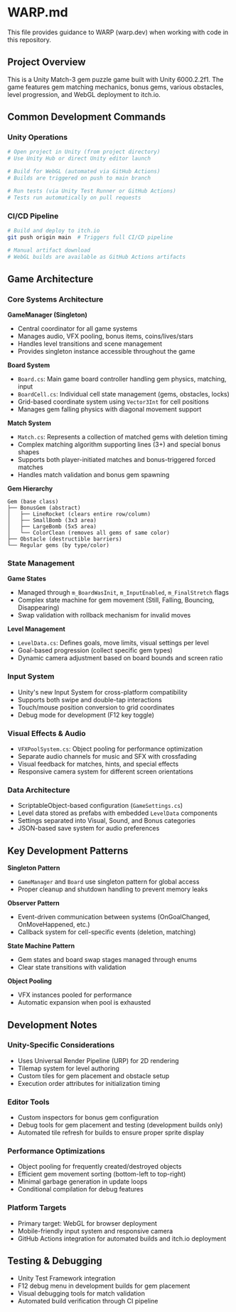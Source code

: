 # WARP.md

This file provides guidance to WARP (warp.dev) when working with code in this repository.

## Project Overview
This is a Unity Match-3 gem puzzle game built with Unity 6000.2.2f1. The game features gem matching mechanics, bonus gems, various obstacles, level progression, and WebGL deployment to itch.io.

## Common Development Commands

### Unity Operations
```bash
# Open project in Unity (from project directory)
# Use Unity Hub or direct Unity editor launch

# Build for WebGL (automated via GitHub Actions)
# Builds are triggered on push to main branch

# Run tests (via Unity Test Runner or GitHub Actions)
# Tests run automatically on pull requests
```

### CI/CD Pipeline
```bash
# Build and deploy to itch.io
git push origin main  # Triggers full CI/CD pipeline

# Manual artifact download
# WebGL builds are available as GitHub Actions artifacts
```

## Game Architecture

### Core Systems Architecture

**GameManager (Singleton)**
- Central coordinator for all game systems
- Manages audio, VFX pooling, bonus items, coins/lives/stars
- Handles level transitions and scene management
- Provides singleton instance accessible throughout the game

**Board System**
- `Board.cs`: Main game board controller handling gem physics, matching, input
- `BoardCell.cs`: Individual cell state management (gems, obstacles, locks)
- Grid-based coordinate system using `Vector3Int` for cell positions
- Manages gem falling physics with diagonal movement support

**Match System**
- `Match.cs`: Represents a collection of matched gems with deletion timing
- Complex matching algorithm supporting lines (3+) and special bonus shapes
- Supports both player-initiated matches and bonus-triggered forced matches
- Handles match validation and bonus gem spawning

**Gem Hierarchy**
```
Gem (base class)
├── BonusGem (abstract)
│   ├── LineRocket (clears entire row/column)
│   ├── SmallBomb (3x3 area)
│   ├── LargeBomb (5x5 area)
│   └── ColorClean (removes all gems of same color)
├── Obstacle (destructible barriers)
└── Regular gems (by type/color)
```

### State Management

**Game States**
- Managed through `m_BoardWasInit`, `m_InputEnabled`, `m_FinalStretch` flags
- Complex state machine for gem movement (Still, Falling, Bouncing, Disappearing)
- Swap validation with rollback mechanism for invalid moves

**Level Management**
- `LevelData.cs`: Defines goals, move limits, visual settings per level
- Goal-based progression (collect specific gem types)
- Dynamic camera adjustment based on board bounds and screen ratio

### Input System
- Unity's new Input System for cross-platform compatibility
- Supports both swipe and double-tap interactions
- Touch/mouse position conversion to grid coordinates
- Debug mode for development (F12 key toggle)

### Visual Effects & Audio
- `VFXPoolSystem.cs`: Object pooling for performance optimization
- Separate audio channels for music and SFX with crossfading
- Visual feedback for matches, hints, and special effects
- Responsive camera system for different screen orientations

### Data Architecture
- ScriptableObject-based configuration (`GameSettings.cs`)
- Level data stored as prefabs with embedded `LevelData` components
- Settings separated into Visual, Sound, and Bonus categories
- JSON-based save system for audio preferences

## Key Development Patterns

**Singleton Pattern**
- `GameManager` and `Board` use singleton pattern for global access
- Proper cleanup and shutdown handling to prevent memory leaks

**Observer Pattern**
- Event-driven communication between systems (OnGoalChanged, OnMoveHappened, etc.)
- Callback system for cell-specific events (deletion, matching)

**State Machine Pattern**
- Gem states and board swap stages managed through enums
- Clear state transitions with validation

**Object Pooling**
- VFX instances pooled for performance
- Automatic expansion when pool is exhausted

## Development Notes

### Unity-Specific Considerations
- Uses Universal Render Pipeline (URP) for 2D rendering
- Tilemap system for level authoring
- Custom tiles for gem placement and obstacle setup
- Execution order attributes for initialization timing

### Editor Tools
- Custom inspectors for bonus gem configuration
- Debug tools for gem placement and testing (development builds only)
- Automated tile refresh for builds to ensure proper sprite display

### Performance Optimizations
- Object pooling for frequently created/destroyed objects
- Efficient gem movement sorting (bottom-left to top-right)
- Minimal garbage generation in update loops
- Conditional compilation for debug features

### Platform Targets
- Primary target: WebGL for browser deployment
- Mobile-friendly input system and responsive camera
- GitHub Actions integration for automated builds and itch.io deployment

## Testing & Debugging
- Unity Test Framework integration
- F12 debug menu in development builds for gem placement
- Visual debugging tools for match validation
- Automated build verification through CI pipeline